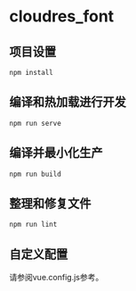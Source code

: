 # cloudres_font

## 项目设置
```npm install```

## 编译和热加载进行开发
```npm run serve```

## 编译并最小化生产
```npm run build```

## 整理和修复文件
```npm run lint ```


## 自定义配置
请参阅vue.config.js参考。
